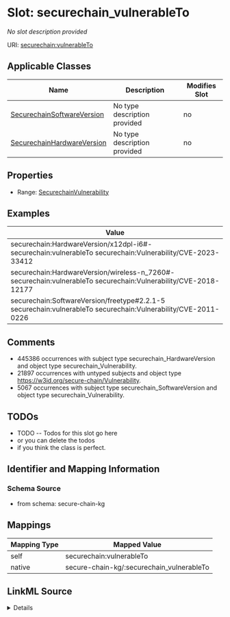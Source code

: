 

# Slot: securechain_vulnerableTo


_No slot description provided_





URI: [securechain:vulnerableTo](https://w3id.org/secure-chain/vulnerableTo)



<!-- no inheritance hierarchy -->





## Applicable Classes

| Name | Description | Modifies Slot |
| --- | --- | --- |
| [SecurechainSoftwareVersion](../classes/SecurechainSoftwareVersion.md) | No type description provided |  no  |
| [SecurechainHardwareVersion](../classes/SecurechainHardwareVersion.md) | No type description provided |  no  |







## Properties

* Range: [SecurechainVulnerability](../classes/SecurechainVulnerability.md)






## Examples

| Value |
| --- |
| securechain:HardwareVersion/x12dpl-i6#- securechain:vulnerableTo securechain:Vulnerability/CVE-2023-33412 |
| securechain:HardwareVersion/wireless-n_7260#- securechain:vulnerableTo securechain:Vulnerability/CVE-2018-12177 |
| securechain:SoftwareVersion/freetype#2.2.1-5 securechain:vulnerableTo securechain:Vulnerability/CVE-2011-0226 |

## Comments

* 445386 occurrences with subject type securechain_HardwareVersion and object type securechain_Vulnerability.
* 21897 occurrences with untyped subjects and object type https://w3id.org/secure-chain/Vulnerability.
* 5067 occurrences with subject type securechain_SoftwareVersion and object type securechain_Vulnerability.

## TODOs

* TODO -- Todos for this slot go here
* or you can delete the todos
* if you think the class is perfect.

## Identifier and Mapping Information







### Schema Source


* from schema: secure-chain-kg




## Mappings

| Mapping Type | Mapped Value |
| ---  | ---  |
| self | securechain:vulnerableTo |
| native | secure-chain-kg/:securechain_vulnerableTo |




## LinkML Source

<details>
```yaml
name: securechain_vulnerableTo
description: No slot description provided
todos:
- TODO -- Todos for this slot go here
- or you can delete the todos
- if you think the class is perfect.
comments:
- 445386 occurrences with subject type securechain_HardwareVersion and object type
  securechain_Vulnerability.
- 21897 occurrences with untyped subjects and object type https://w3id.org/secure-chain/Vulnerability.
- 5067 occurrences with subject type securechain_SoftwareVersion and object type securechain_Vulnerability.
examples:
- value: securechain:HardwareVersion/x12dpl-i6#- securechain:vulnerableTo securechain:Vulnerability/CVE-2023-33412
- value: securechain:HardwareVersion/wireless-n_7260#- securechain:vulnerableTo securechain:Vulnerability/CVE-2018-12177
- value: securechain:SoftwareVersion/freetype#2.2.1-5 securechain:vulnerableTo securechain:Vulnerability/CVE-2011-0226
from_schema: secure-chain-kg
rank: 1000
slot_uri: securechain:vulnerableTo
alias: securechain_vulnerableTo
domain_of:
- securechain_HardwareVersion
- securechain_SoftwareVersion
range: securechain_Vulnerability

```
</details>